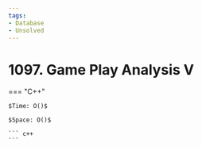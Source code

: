 ```yaml
---
tags:
- Database
- Unsolved
---
```



# 1097. Game Play Analysis V

=== "C++"

    $Time: O()$

    $Space: O()$

    ``` c++
    ```